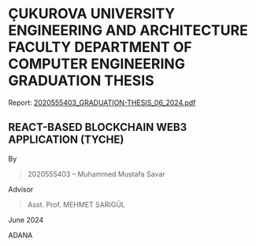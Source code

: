 # ÇUKUROVA UNIVERSITY ENGINEERING AND ARCHITECTURE FACULTY DEPARTMENT OF COMPUTER ENGINEERING GRADUATION THESIS

Report: [2020555403_GRADUATION-THESIS_06_2024.pdf](2020555403_GRADUATION-THESIS_06_2024.pdf)

## REACT-BASED BLOCKCHAIN WEB3 APPLICATION (TYCHE)

By

> 2020555403 – Muhammed Mustafa Savar

Advisor

> Asst. Prof. MEHMET SARIGÜL

June 2024

ADANA
